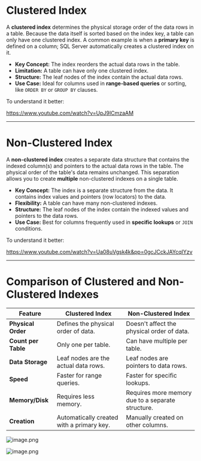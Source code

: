 # Clustered Index

A **clustered index** determines the physical storage order of the data rows in a table. Because the data itself is sorted based on the index key, a table can only have one clustered index. A common example is when a **primary key** is defined on a column; SQL Server automatically creates a clustered index on it.

- **Key Concept:** The index reorders the actual data rows in the table.
- **Limitation:** A table can have only one clustered index.
- **Structure:** The leaf nodes of the index contain the actual data rows.
- **Use Case:** Ideal for columns used in **range-based queries** or sorting, like `ORDER BY` or `GROUP BY` clauses.

To understand it better: 

https://www.youtube.com/watch?v=UpJ9ICmzaAM

---

# Non-Clustered Index

A **non-clustered index** creates a separate data structure that contains the indexed column(s) and pointers to the actual data rows in the table. The physical order of the table's data remains unchanged. This separation allows you to create **multiple** non-clustered indexes on a single table.

- **Key Concept:** The index is a separate structure from the data. It contains index values and pointers (row locators) to the data.
- **Flexibility:** A table can have many non-clustered indexes.
- **Structure:** The leaf nodes of the index contain the indexed values and pointers to the data rows.
- **Use Case:** Best for columns frequently used in **specific lookups** or `JOIN` conditions.

To understand it better: 

https://www.youtube.com/watch?v=Ua08uVgsk4k&pp=0gcJCckJAYcqIYzv

---

# Comparison of Clustered and Non-Clustered Indexes

| Feature | Clustered Index | Non-Clustered Index |
| --- | --- | --- |
| **Physical Order** | Defines the physical order of data. | Doesn't affect the physical order of data. |
| **Count per Table** | Only one per table. | Can have multiple per table. |
| **Data Storage** | Leaf nodes are the actual data rows. | Leaf nodes are pointers to data rows. |
| **Speed** | Faster for range queries. | Faster for specific lookups. |
| **Memory/Disk** | Requires less memory. | Requires more memory due to a separate structure. |
| **Creation** | Automatically created with a primary key. | Manually created on other columns. |

![image.png](attachment:22548a52-c98f-4459-b117-420d0f0cdf36:image.png)

![image.png](attachment:fdee6d00-e365-4d73-a178-e16b19160d53:image.png)
